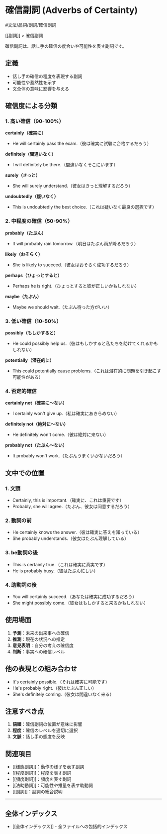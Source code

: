 # 確信副詞 (Adverbs of Certainty)

#文法/品詞/副詞/確信副詞

[[副詞]] > 確信副詞

確信副詞は、話し手の確信の度合いや可能性を表す副詞です。

## 定義
- 話し手の確信の程度を表現する副詞
- 可能性や蓋然性を示す
- 文全体の意味に影響を与える

## 確信度による分類

### 1. 高い確信（90-100%）
**certainly（確実に）**
- He will certainly pass the exam.（彼は確実に試験に合格するだろう）

**definitely（間違いなく）**
- I will definitely be there.（間違いなくそこにいます）

**surely（きっと）**
- She will surely understand.（彼女はきっと理解するだろう）

**undoubtedly（疑いなく）**
- This is undoubtedly the best choice.（これは疑いなく最良の選択です）

### 2. 中程度の確信（50-90%）
**probably（たぶん）**
- It will probably rain tomorrow.（明日はたぶん雨が降るだろう）

**likely（おそらく）**
- She is likely to succeed.（彼女はおそらく成功するだろう）

**perhaps（ひょっとすると）**
- Perhaps he is right.（ひょっとすると彼が正しいかもしれない）

**maybe（たぶん）**
- Maybe we should wait.（たぶん待った方がいい）

### 3. 低い確信（10-50%）
**possibly（もしかすると）**
- He could possibly help us.（彼はもしかすると私たちを助けてくれるかもしれない）

**potentially（潜在的に）**
- This could potentially cause problems.（これは潜在的に問題を引き起こす可能性がある）

### 4. 否定的確信
**certainly not（確実に～ない）**
- I certainly won't give up.（私は確実にあきらめない）

**definitely not（絶対に～ない）**
- He definitely won't come.（彼は絶対に来ない）

**probably not（たぶん～ない）**
- It probably won't work.（たぶんうまくいかないだろう）

## 文中での位置

### 1. 文頭
- Certainly, this is important.（確実に、これは重要です）
- Probably, she will agree.（たぶん、彼女は同意するだろう）

### 2. 動詞の前
- He certainly knows the answer.（彼は確実に答えを知っている）
- She probably understands.（彼女はたぶん理解している）

### 3. be動詞の後
- This is certainly true.（これは確実に真実です）
- He is probably busy.（彼はたぶん忙しい）

### 4. 助動詞の後
- You will certainly succeed.（あなたは確実に成功するだろう）
- She might possibly come.（彼女はもしかすると来るかもしれない）

## 使用場面
1. **予測**：未来の出来事への確信
2. **推測**：現在の状況への推定
3. **意見表明**：自分の考えの確信度
4. **判断**：事実への確信レベル

## 他の表現との組み合わせ
- It's certainly possible.（それは確実に可能です）
- He's probably right.（彼はたぶん正しい）
- She's definitely coming.（彼女は間違いなく来る）

## 注意すべき点
1. **語順**：確信副詞の位置が意味に影響
2. **程度**：確信のレベルを適切に選択
3. **文脈**：話し手の態度を反映

## 関連項目
- [[様態副詞]]：動作の様子を表す副詞
- [[程度副詞]]：程度を表す副詞
- [[頻度副詞]]：頻度を表す副詞
- [[法助動詞]]：可能性や推量を表す助動詞
- [[副詞]]：副詞の総合説明

---

## 全体インデックス
- [[全体インデックス]] - 全ファイルへの包括的インデックス 